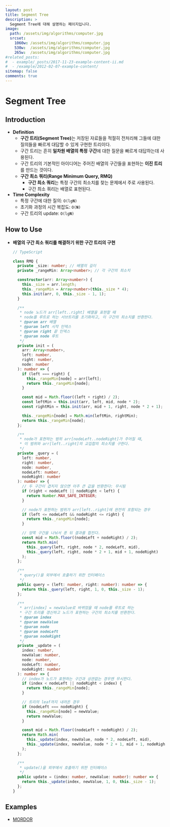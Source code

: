 ```yaml
---
layout: post
title: Segment Tree
description: >
  Segment Tree에 대해 설명하는 페이지입니다.
image: 
  path: /assets/img/algorithms/computer.jpg
  srcset:
    1060w: /assets/img/algorithms/computer.jpg
    530w:  /assets/img/algorithms/computer.jpg
    265w:  /assets/img/algorithms/computer.jpg
#related_posts:
#  - example/_posts/2017-11-23-example-content-ii.md
#  - /example/2012-02-07-example-content/
sitemap: false
comments: true
---
```


# Segment Tree


## Introduction
- <b>Definition</b>
  - <b>구간 트리(Segment Tree)</b>는 저장된 자료들을 적절히 전처리해 그들에 대한 질의들을 빠르게 대답할 수 있게 구현한 트리이다.
  - 구간 트리는 흔히 <b>일차원 배열의 특정 구간</b>에 대한 질문을 빠르게 대답하는데 사용된다.
  - 구간 트리의 기본적인 아이디어는 주어진 배열의 구간들을 표현하는 <b>이진 트리</b>를 만드는 것이다.
  - <b>구간 최소 쿼리(Range Minimum Query, RMQ)</b>
    - <b>구간 최소 쿼리</b>는 특정 구간의 최소치를 찾는 문제에서 주로 사용된다.
    - 구간 최소 쿼리는 배열로 표현된다.
- <b>Time Complexity</b>
  - 특정 구간에 대한 질의: <code>O(lg<b>N</b>)</code>
  - 초기화 과정의 시간 복잡도: <code>O(<b>N</b>)</code>
  - 구간 트리의 update: <code>O(lg<b>N</b>)</code>

## How to Use
- <b>배열의 구간 최소 쿼리를 해결하기 위한 구간 트리의 구현</b>
  ```ts
  // TypeScript

  class RMQ {
    private _size: number; // 배열의 길이
    private _rangeMin: Array<number>; // 각 구간의 최소치

    constructor(arr: Array<number>) {
      this._size = arr.length;
      this._rangeMin = Array<number>(this._size * 4);
      this.init(arr, 0, this._size - 1, 1);
    }

    /**
     * node 노드가 arr[left..right] 배열을 표현할 때
     * node를 루트로 하는 서브트리를 초기화하고, 이 구간의 최소치를 반환한다.
     * @param arr 배열
     * @param left 시작 인덱스
     * @param right 끝 인덱스
     * @param node 루트
     */
    private init = (
      arr: Array<number>,
      left: number,
      right: number,
      node: number
    ): number => {
      if (left === right) {
        this._rangeMin[node] = arr[left];
        return this._rangeMin[node];
      }

      const mid = Math.floor((left + right) / 2);
      const leftMin = this.init(arr, left, mid, node * 2);
      const rightMin = this.init(arr, mid + 1, right, node * 2 + 1);

      this._rangeMin[node] = Math.min(leftMin, rightMin);
      return this._rangeMin[node];
    };

    /**
     * node가 표현하는 범위 arr[nodeLeft..nodeRight]가 주어질 때,
     * 이 범위와 arr[left..right]의 교집합의 최소치를 구한다.
     */
    private _query = (
      left: number,
      right: number,
      node: number,
      nodeLeft: number,
      nodeRight: number
    ): number => {
      // 두 구간이 겹치지 않으면 아주 큰 값을 반환한다: 무시됨
      if (right < nodeLeft || nodeRight < left) {
        return Number.MAX_SAFE_INTEGER;
      }

      // node가 표현하는 범위가 arr[left..right]에 완전히 포함되는 경우
      if (left <= nodeLeft && nodeRight <= right) {
        return this._rangeMin[node];
      }

      // 양쪽 구간을 나눠서 푼 뒤 결과를 합친다.
      const mid = Math.floor((nodeLeft + nodeRight) / 2);
      return Math.min(
        this._query(left, right, node * 2, nodeLeft, mid),
        this._query(left, right, node * 2 + 1, mid + 1, nodeRight)
      );
    };

    /**
     * query()을 외부에서 호출하기 위한 인터페이스
     */
    public query = (left: number, right: number): number => {
      return this._query(left, right, 1, 0, this._size - 1);
    };

    /**
     * arr[index] = newValue로 바뀌었을 때 node를 루트로 하는
     * 구간 트리를 갱신하고 노드가 표현하는 구간의 최소치를 반환한다.
     * @param index
     * @param newValue
     * @param node
     * @param nodeLeft
     * @param nodeRight
     */
    private _update = (
      index: number,
      newValue: number,
      node: number,
      nodeLeft: number,
      nodeRight: number
    ): number => {
      // index가 노드가 표현하는 구간과 상관없는 경우엔 무시한다.
      if (index < nodeLeft || nodeRight < index) {
        return this._rangeMin[node];
      }

      // 트리의 leaf까지 내려온 경우
      if (nodeLeft === nodeRight) {
        this._rangeMin[node] = newValue;
        return newValue;
      }

      const mid = Math.floor((nodeLeft + nodeRight) / 2);
      return Math.min(
        this._update(index, newValue, node * 2, nodeLeft, mid),
        this._update(index, newValue, node * 2 + 1, mid + 1, nodeRight)
      );
    };

    /**
     * update()을 외부에서 호출하기 위한 인터페이스
     */
    public update = (index: number, newValue: number): number => {
      return this._update(index, newValue, 1, 0, this._size - 1);
    };
  }
  ```

## Examples
- <a href="https://github.com/HyunJinNo/Algorithm/blob/main/Segment%20Tree/MORDOR.ts" target="_blank">MORDOR</a>
